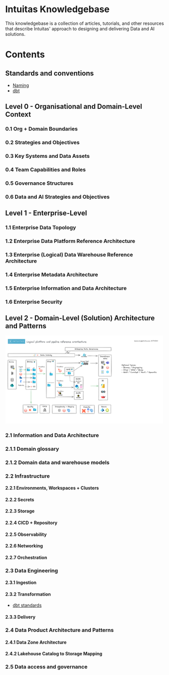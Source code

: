 # Intuitas Knowledgebase

This knowledgebase is a collection of articles, tutorials, and other resources that describe Intuitas' approach to designing and delivering Data and AI solutions.

# Contents
## Standards and conventions
- [Naming](naming_conventions.md)   
- [dbt](dbt_standards.md)
## Level 0 - Organisational and Domain-Level Context
### 0.1 Org + Domain Boundaries
### 0.2 Strategies and Objectives
### 0.3 Key Systems and Data Assets
### 0.4 Team Capabilities and Roles
### 0.5 Governance Structures
### 0.6 Data and AI Strategies and Objectives

## Level 1 - Enterprise-Level 
### 1.1 Enterprise Data Topology
### 1.2 Enterprise Data Platform Reference Architecture
### 1.3 Enterprise (Logical) Data Warehouse Reference Architecture
### 1.4 Enterprise Metadata Architecture
### 1.5 Enterprise Information and Data Architecture
### 1.6 Enterprise Security

## Level 2 - Domain-Level (Solution) Architecture and Patterns
<a href="images/logical_platform_and_pipeline_reference_architecture.png" target="_blank">
    <img src="images/logical_platform_and_pipeline_reference_architecture.png" width="500" alt="Platform and Pipeline Reference Architecture">
</a>

### 2.1 Information and Data Architecture
### 2.1.1 Domain glossary
### 2.1.2 Domain data and warehouse models

### 2.2 Infrastructure
#### 2.2.1 Environments, Workspaces + Clusters
#### 2.2.2 Secrets
#### 2.2.3 Storage
#### 2.2.4 CICD + Repository
#### 2.2.5 Observability
#### 2.2.6 Networking
#### 2.2.7 Orchestration

### 2.3 Data Engineering
#### 2.3.1 Ingestion
#### 2.3.2 Transformation
- [dbt standards](dbt_standards.md)
#### 2.3.3 Delivery

### 2.4 Data Product Architecture and Patterns
#### 2.4.1 Data Zone Architecture
#### 2.4.2 Lakehouse Catalog to Storage Mapping

### 2.5 Data access and governance






